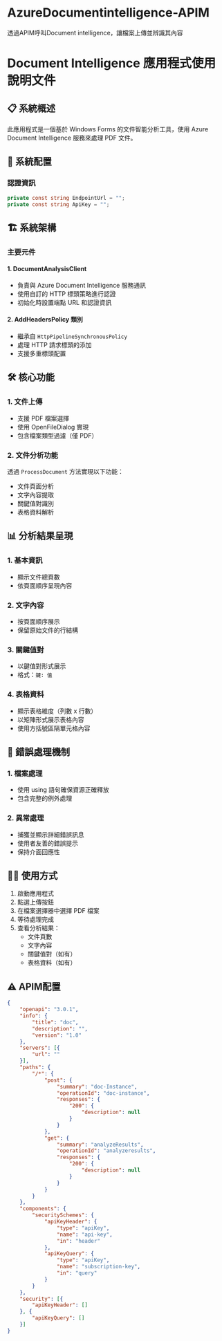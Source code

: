 # AzureDocumentintelligence-APIM
透過APIM呼叫Document intelligence，讓檔案上傳並辨識其內容
# Document Intelligence 應用程式使用說明文件

## 📋 系統概述

此應用程式是一個基於 Windows Forms 的文件智能分析工具，使用 Azure Document Intelligence 服務來處理 PDF 文件。

## 🔑 系統配置

### 認證資訊
```csharp
private const string EndpointUrl = "";
private const string ApiKey = "";
```

## 🏗️ 系統架構

### 主要元件

#### 1. DocumentAnalysisClient
- 負責與 Azure Document Intelligence 服務通訊
- 使用自訂的 HTTP 標頭策略進行認證
- 初始化時設置端點 URL 和認證資訊

#### 2. AddHeadersPolicy 類別
- 繼承自 `HttpPipelineSynchronousPolicy`
- 處理 HTTP 請求標頭的添加
- 支援多重標頭配置

## 🛠️ 核心功能

### 1. 文件上傳
- 支援 PDF 檔案選擇
- 使用 OpenFileDialog 實現
- 包含檔案類型過濾（僅 PDF）

### 2. 文件分析功能
透過 `ProcessDocument` 方法實現以下功能：
- 文件頁面分析
- 文字內容提取
- 關鍵值對識別
- 表格資料解析

## 📊 分析結果呈現

### 1. 基本資訊
- 顯示文件總頁數
- 依頁面順序呈現內容

### 2. 文字內容
- 按頁面順序展示
- 保留原始文件的行結構

### 3. 關鍵值對
- 以鍵值對形式展示
- 格式：`鍵: 值`

### 4. 表格資料
- 顯示表格維度（列數 x 行數）
- 以矩陣形式展示表格內容
- 使用方括號區隔單元格內容

## 🔄 錯誤處理機制

### 1. 檔案處理
- 使用 using 語句確保資源正確釋放
- 包含完整的例外處理

### 2. 異常處理
- 捕獲並顯示詳細錯誤訊息
- 使用者友善的錯誤提示
- 保持介面回應性

## 👨‍💻 使用方式

1. 啟動應用程式
2. 點選上傳按鈕
3. 在檔案選擇器中選擇 PDF 檔案
4. 等待處理完成
5. 查看分析結果：
   - 文件頁數
   - 文字內容
   - 關鍵值對（如有）
   - 表格資料（如有）

## ⚠️ APIM配置
```json
{
    "openapi": "3.0.1",
    "info": {
        "title": "doc",
        "description": "",
        "version": "1.0"
    },
    "servers": [{
        "url": ""
    }],
    "paths": {
        "/*": {
            "post": {
                "summary": "doc-Instance",
                "operationId": "doc-instance",
                "responses": {
                    "200": {
                        "description": null
                    }
                }
            },
            "get": {
                "summary": "analyzeResults",
                "operationId": "analyzeresults",
                "responses": {
                    "200": {
                        "description": null
                    }
                }
            }
        }
    },
    "components": {
        "securitySchemes": {
            "apiKeyHeader": {
                "type": "apiKey",
                "name": "api-key",
                "in": "header"
            },
            "apiKeyQuery": {
                "type": "apiKey",
                "name": "subscription-key",
                "in": "query"
            }
        }
    },
    "security": [{
        "apiKeyHeader": []
    }, {
        "apiKeyQuery": []
    }]
}


